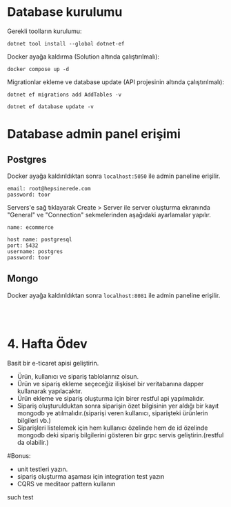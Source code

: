 # Database kurulumu
Gerekli toolların kurulumu:

`dotnet tool install --global dotnet-ef`

Docker ayağa kaldırma (Solution altında çalıştırılmalı):

`docker compose up -d`

Migrationlar ekleme ve database update (API projesinin altında çalıştırılmalı):

`dotnet ef migrations add AddTables -v`

`dotnet ef database update -v`


# Database admin panel erişimi

## Postgres
Docker ayağa kaldırıldıktan sonra `localhost:5050` ile admin paneline erişilir.

```
email: root@hepsinerede.com
password: toor
```
Servers'e sağ tıklayarak Create > Server ile server oluşturma ekranında "General" ve "Connection" sekmelerinden aşağıdaki ayarlamalar yapılır.

```
name: ecommerce

host name: postgresql
port: 5432
username: postgres
password: toor
```
## Mongo
Docker ayağa kaldırıldıktan sonra `localhost:8081` ile admin paneline erişilir.

<br></br>

# 4. Hafta Ödev
Basit bir e-ticaret apisi geliştirin.
- Ürün, kullanıcı ve sipariş tablolarınız olsun.
- Ürün ve sipariş ekleme seçeceğiz ilişkisel bir veritabanına dapper kullanarak yapılacaktır.
- Ürün ekleme ve sipariş oluşturma için birer restful api yapılmalıdır.
- Sipariş oluşturulduktan sonra siparişin özet bilgisinin yer aldığı bir kayıt mongodb ye atılmalıdır.(siparişi veren kullanıcı, siparişteki ürünlerin bilgileri vb.)
- Siparişleri listelemek için hem kullanıcı özelinde hem de id özelinde mongodb deki sipariş bilgilerini gösteren bir grpc servis geliştirin.(restful da olabilir.)


#Bonus:
- unit testleri yazın.
- sipariş oluşturma aşaması için integration test yazın
- CQRS ve meditaor pattern kullanın

such test
